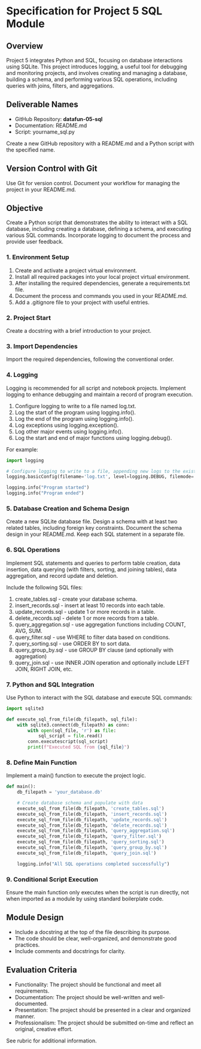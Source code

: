 # Specification for Project 5 SQL Module

## Overview

Project 5 integrates Python and SQL,
focusing on database interactions using SQLite.
This project introduces logging,
a useful tool for debugging and monitoring projects,
and involves creating and managing a database, building a schema, and performing various SQL operations,
including queries with joins, filters, and aggregations.

## Deliverable Names

- GitHub Repository:  **datafun-05-sql**
- Documentation:      README.md
- Script:             yourname_sql.py

Create a new GitHub repository with a README.md and a Python script with the specified name.

## Version Control with Git

Use Git for version control.
Document your workflow for managing the project in your README.md.

## Objective

Create a Python script that demonstrates the ability to interact with a SQL database,
including creating a database, defining a schema, and executing various SQL commands.
Incorporate logging to document the process and provide user feedback.

### 1. Environment Setup

1. Create and activate a project virtual environment.
1. Install all required packages into your local project virtual environment.
1. After installing the required dependencies, generate a requirements.txt file.
1. Document the process and commands you used in your README.md.
1. Add a .gitignore file to your project with useful entries.

### 2. Project Start

Create a docstring with a brief introduction to your project.

### 3. Import Dependencies

Import the required dependencies, following the conventional order.

### 4. Logging

Logging is recommended for all script and notebook projects.
Implement logging to enhance debugging and maintain a record of program execution.

1. Configure logging to write to a file named log.txt.
1. Log the start of the program using logging.info().
1. Log the end of the program using logging.info().
1. Log exceptions using logging.exception().
1. Log other major events using logging.info().
1. Log the start and end of major functions using logging.debug().

For example:

```python
import logging

# Configure logging to write to a file, appending new logs to the existing file
logging.basicConfig(filename='log.txt', level=logging.DEBUG, filemode='a', format='%(asctime)s - %(levelname)s - %(message)s')

logging.info("Program started")
logging.info("Program ended")
```

### 5. Database Creation and Schema Design

Create a new SQLite database file.
Design a schema with at least two related tables, including foreign key constraints.
Document the schema design in your README.md.
Keep each SQL statement in a separate file.

### 6. SQL Operations

Implement SQL statements and queries to perform table creation, data insertion,
data querying (with filters, sorting, and joining tables),
data aggregation, and record update and deletion.

Include the following SQL files:

1. create_tables.sql - create your database schema.
2. insert_records.sql - insert at least 10 records into each table.
3. update_records.sql - update 1 or more records in a table.
4. delete_records.sql - delete 1 or more records from a table.
5. query_aggregation.sql - use aggregation functions including COUNT, AVG, SUM.
6. query_filter.sql - use WHERE to filter data based on conditions.
7. query_sorting.sql - use ORDER BY to sort data.
8. query_group_by.sql - use GROUP BY clause (and optionally with aggregation)
9. query_join.sql - use INNER JOIN operation and optionally include LEFT JOIN, RIGHT JOIN, etc.

### 7. Python and SQL Integration

Use Python to interact with the SQL database and execute SQL commands:

```python
import sqlite3

def execute_sql_from_file(db_filepath, sql_file):
    with sqlite3.connect(db_filepath) as conn:
        with open(sql_file, 'r') as file:
            sql_script = file.read()
        conn.executescript(sql_script)
        print(f"Executed SQL from {sql_file}")

```

### 8. Define Main Function

Implement a main() function to execute the project logic.

```python
def main():
    db_filepath = 'your_database.db'

    # Create database schema and populate with data
    execute_sql_from_file(db_filepath, 'create_tables.sql')
    execute_sql_from_file(db_filepath, 'insert_records.sql')
    execute_sql_from_file(db_filepath, 'update_records.sql')
    execute_sql_from_file(db_filepath, 'delete_records.sql')
    execute_sql_from_file(db_filepath, 'query_aggregation.sql')
    execute_sql_from_file(db_filepath, 'query_filter.sql')
    execute_sql_from_file(db_filepath, 'query_sorting.sql')
    execute_sql_from_file(db_filepath, 'query_group_by.sql')
    execute_sql_from_file(db_filepath, 'query_join.sql')

    logging.info("All SQL operations completed successfully")

```

### 9. Conditional Script Execution

Ensure the main function only executes when the script is run directly,
not when imported as a module by using standard boilerplate code.

## Module Design

- Include a docstring at the top of the file describing its purpose.
- The code should be clear, well-organized, and demonstrate good practices.
- Include comments and docstrings for clarity.

## Evaluation Criteria

- Functionality: The project should be functional and meet all requirements.
- Documentation: The project should be well-written and well-documented.
- Presentation: The project should be presented in a clear and organized manner.
- Professionalism: The project should be submitted on-time and reflect an original, creative effort.

See rubric for additional information.
